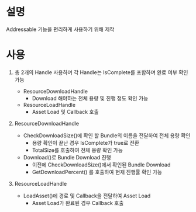 # 설명
Addressable 기능을 편리하게 사용하기 위해 제작

# 사용
1. 총 2개의 Handle 사용하며 각 Handle는 IsComplete를 포함하며 완료 여부 확인 가능
   - ResourceDownloadHandle
     - Download 해야하는 전체 용량 및 진행 정도 확인 가능
   - ResourceLoadHandle
     - Asset Load 및 Callback 호출

2. ResourceDownloadHandle
   - CheckDownloadSize()에 확인 할 Bundle의 이름을 전달하여 전체 용량 확인
     - 용량 확인이 끝난 경우 IsComplete가 true로 전환
     - TotalSize를 호출하여 전체 용량 확인 가능
   - Download()로 Bundle Download 진행
     - 이전에 CheckDownloadSize()에서 확인된 Bundle Download
     - GetDownloadPercent() 를 호출하여 현재 진행률 확인 가능

3. ResourceLoadHandle
   - LoadAsset()에 경로 및 Callback을 전달하여 Asset Load
     - Asset Load가 완료된 경우 Callback 호출